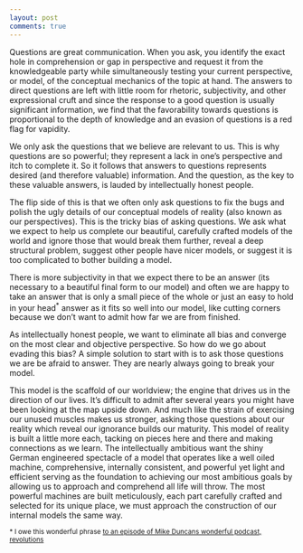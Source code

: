 ```yaml
---
layout: post 
comments: true
---
```


Questions are great communication. When you ask, you identify the exact hole in comprehension or gap in perspective and request it from the knowledgeable party while simultaneously testing your current perspective, or model, of the conceptual mechanics of the topic at hand. The answers to direct questions are left with little room for rhetoric, subjectivity, and other expressional cruft and since the response to a good question is usually significant information, we find that the favorability towards questions is proportional to the depth of knowledge and an evasion of questions is a red flag for vapidity. 

We only ask the questions that we believe are relevant to us. This is why questions are so powerful; they represent a lack in one’s perspective and itch to complete it. So it follows that answers to questions represents desired (and therefore valuable) information. And the question, as the key to these valuable answers, is lauded by intellectually honest people.

The flip side of this is that we often only ask questions to fix the bugs and polish the ugly details of our conceptual models of reality (also known as our perspectives). This is the tricky bias of asking questions. We ask what we expect to help us complete our beautiful, carefully crafted models of the world and ignore those that would break them further, reveal a deep structural problem, suggest other people have nicer models, or suggest it is too complicated to bother building a model.

There is more subjectivity in that we expect there to be an answer (its necessary to a beautiful final form to our model) and often we are happy to take an answer that is only a small piece of the whole or just an easy to hold in your head<sup>*</sup> answer as it fits so well into our model, like cutting corners because we don’t want to admit how far we are from finished. 

As intellectually honest people, we want to eliminate all bias and converge on the most clear and objective perspective. So how do we go about evading this bias? A simple solution to start with is to ask those questions we are be afraid to answer. They are nearly always going to break your model. 

This model is the scaffold of our worldview; the engine that drives us in the direction of our lives. It’s difficult to admit after several years you might have been looking at the map upside down. And much like the strain of exercising our unused muscles makes us stronger, asking those questions about our reality which reveal our ignorance builds our maturity. This model of reality is built a little more each, tacking on pieces here and there and making connections as we learn. The intellectually ambitious want the shiny German engineered spectacle of a model that operates like a well oiled machine, comprehensive, internally consistent, and powerful yet light and efficient serving as the foundation to achieving our most ambitious goals by allowing us to approach and comprehend all life will throw. The most powerful machines are built meticulously, each part carefully crafted and selected for its unique place, we must approach the construction of our internal models the same way. 

<sub>* I owe this wonderful phrase [to an episode of Mike Duncans wonderful podcast, revolutions](http://www.revolutionspodcast.com/2014/07/31-the-three-estates-.html)</sub>
